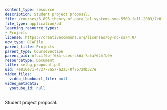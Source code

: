 ```yaml
---
content_type: resource
description: Student project proposal.
file: /courses/6-895-theory-of-parallel-systems-sma-5509-fall-2003/7e816e7147277a57a2a50f76728b327e_sethg_proposal.pdf
file_type: application/pdf
learning_resource_types:
- Projects
license: https://creativecommons.org/licenses/by-nc-sa/4.0/
ocw_type: OCWFile
parent_title: Projects
parent_type: CourseSection
parent_uid: 0fcc1f6b-f683-c4ec-4863-7a5a7625fb99
resourcetype: Document
title: sethg_proposal.pdf
uid: 7e816e71-4727-7a57-a2a5-0f76728b327e
video_files:
  video_thumbnail_file: null
video_metadata:
  youtube_id: null
---
```

Student project proposal.